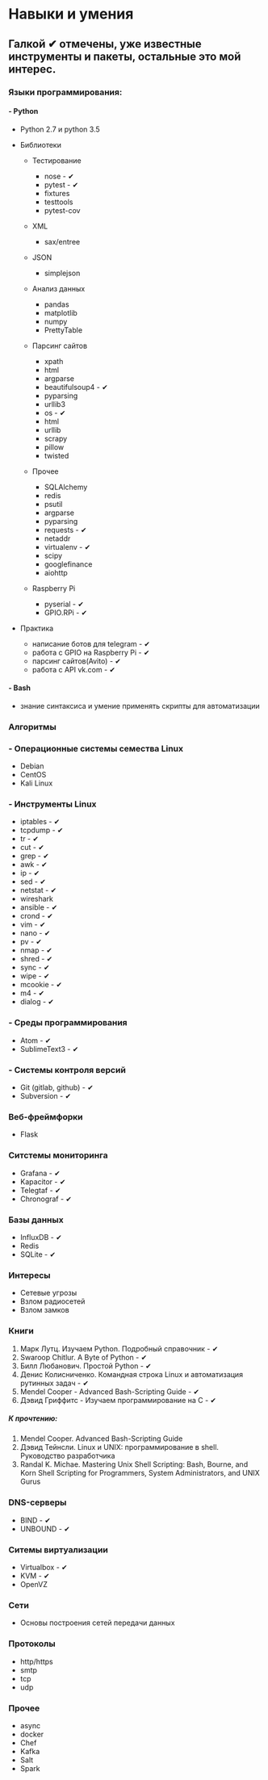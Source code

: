# Навыки и умения

## Галкой ✔ отмечены, уже известные инструменты и пакеты, остальные это мой интерес.


### Языки программирования:
#### - Python

- Python 2.7 и python 3.5
- Библиотеки
  * Тестирование
    * nose - ✔
    * pytest - ✔
    * fixtures
    * testtools
    * pytest-cov
  * XML
    * sax/entree
  * JSON
    * simplejson
  * Анализ данных
    * pandas
    * matplotlib
    * numpy
    * PrettyTable
  * Парсинг сайтов
    * xpath
    * html
    * argparse
    * beautifulsoup4 - ✔
    * pyparsing
    * urllib3
    * os - ✔
    * html
    * urllib
    * scrapy
    * pillow
    * twisted
  * Прочее
    * SQLAlchemy
    * redis
    * psutil
    * argparse
    * pyparsing
    * requests - ✔
    * netaddr
    * virtualenv - ✔
    * scipy
    * googlefinance
    * aiohttp
    
  * Raspberry Pi
    * pyserial - ✔
    * GPIO.RPi - ✔


 - Практика
    * написание ботов для telegram - ✔
    * работа с GPIO на Raspberry Pi - ✔
    * парсинг сайтов(Avito) - ✔
    * работа с API vk.com - ✔

#### - Bash
- знание синтаксиса и умение применять скрипты для автоматизации

### Алгоритмы


### - Операционные системы семества Linux
- Debian
- CentOS
- Kali Linux

### - Инструменты Linux
- iptables - ✔
- tcpdump - ✔
- tr - ✔
- cut - ✔
- grep - ✔
- awk - ✔
- ip - ✔
- sed - ✔
- netstat - ✔
- wireshark
- ansible - ✔
- crond - ✔
- vim - ✔
- nano - ✔
- pv - ✔
- nmap - ✔
- shred - ✔
- sync - ✔
- wipe - ✔
- mcookie - ✔
- m4 - ✔
- dialog - ✔

### - Среды программирования
- Atom - ✔
- SublimeText3 - ✔

### - Системы контроля версий
- Git (gitlab, github) - ✔
- Subversion - ✔

### Веб-фреймфорки
- Flask

### Ситстемы мониторинга
- Grafana - ✔
- Kapacitor - ✔
- Telegtaf - ✔
- Chronograf - ✔

### Базы данных
- InfluxDB - ✔
- Redis
- SQLite - ✔

### Интересы
- Сетевые угрозы
- Взлом радиосетей
- Взлом замков


### Книги
1. Марк Лутц. Изучаем Python. Подробный справочник - ✔
2. Swaroop Chitlur. A Byte of Python - ✔
3. Билл Любанович. Простой Python - ✔
4. Денис Колисниченко. Командная строка Linux и автоматизация рутинных задач - ✔
5. Mendel Cooper - Advanced Bash-Scripting Guide - ✔
6.  Дэвид Гриффитс - Изучаем программирование на C - ✔


##### К прочтению:
1. Mendel Cooper. Advanced Bash-Scripting Guide
2. Дэвид Тейнсли. Linux и UNIX: программирование в shell. Руководство разработчика
3. Randal K. Michae. Mastering Unix Shell Scripting: Bash, Bourne, and Korn Shell Scripting for Programmers, System Administrators, and UNIX Gurus


### DNS-серверы
- BIND - ✔
- UNBOUND - ✔


### Ситемы виртуализации
- Virtualbox - ✔
- KVM - ✔
- OpenVZ


### Сети
 - Основы построения сетей передачи данных

### Протоколы
 - http/https
 - smtp
 - tcp
 - udp
 
### Прочее
   * async
   * docker
   * Chef
   * Kafka
   * Salt
   * Spark
 
